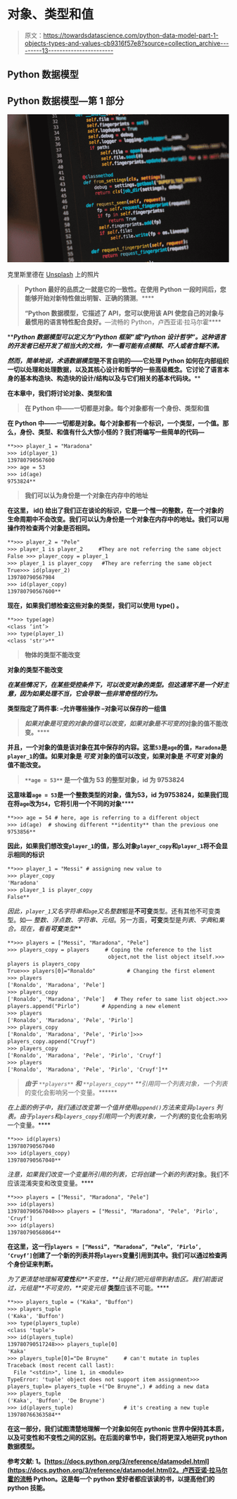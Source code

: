 # 对象、类型和值

> 原文：<https://towardsdatascience.com/python-data-model-part-1-objects-types-and-values-cb9316f57e8?source=collection_archive---------13----------------------->

## Python 数据模型

## Python 数据模型—第 1 部分

![](img/c57de6c8a08113329cb90e3a87273927.png)

克里斯里德在 [Unsplash](https://unsplash.com?utm_source=medium&utm_medium=referral) 上的照片

> **Python 最好的品质之一就是它的一致性。在使用 Python 一段时间后，您能够开始对新特性做出明智、正确的猜测**。****
> 
> **“Python 数据模型，它描述了 API，您可以使用该 API 使您自己的对象与最惯用的语言特性配合良好。**—流畅的 Python，卢西亚诺·拉马尔霍****

*****Python 数据模型*可以定义为*“Python 框架”*或*“Python 设计哲学”*。这种语言的开发者已经开发了相当大的文档，乍一看可能有点模糊、吓人或者含糊不清。****

****然而，简单地说，术语*数据模型*是不言自明的——它处理 Python 如何在内部组织一切以处理和处理数据，以及其核心设计和哲学的一些高级概念。它讨论了语言本身的基本构造块、构造块的设计/结构以及与它们相关的基本代码块。****

****在本章中，我们将讨论**对象**、**类型和值******

> ****在 Python 中——一切都是对象。每个对象都有一个身份、类型和值****

****在 Python 中——一切都是对象。每个对象都有一个**标识**，一个**类型**，一个**值**。那么，**身份**、**类型、**和**值有什么大惊小怪的？我们将编写一些简单的代码—******

```
**>>> player_1 = "Maradona"
>>> id(player_1)
139780790567600
>>> age = 53
>>> id(age)
9753824**
```

> ****我们可以认为身份是一个对象在内存中的地址****

****在这里， **id()** 给出了我们正在谈论的**标识**，它是一个惟一的整数，在一个对象的生命周期中不会改变。我们可以认为身份是一个对象在内存中的地址。我们可以用**操作符**检查两个对象是否相同。****

```
**>>> player_2 = "Pele"
>>> player_1 is player_2     #They are not referring the same object
False >>> player_copy = player_1
>>> player_1 is player_copy   #They are referring the same object
True>>> id(player_2)
139780790567984
>>> id(player_copy)
139780790567600**
```

****现在，如果我们想检查这些对象的**类型**，我们可以使用 **type()** 。****

```
**>>> type(age)
<class ‘int’>
>>> type(player_1)
<class 'str'>**
```

> ******物体的类型不能改变******

****对象的**类型**不能改变****

*****在某些情况下，在某些受控条件下，可以改变对象的类型。但这通常不是一个好主意，因为如果处理不当，它会导致一些非常奇怪的行为。*****

******类型**指定了两件事:
–允许哪些操作
–对象可以保存的一组值****

> ******如果对象是*可变的*对象的值可以改变，如果对象是*不可变的*对象的值不能改变。******

****并且，一个对象的**值**是该对象在其中保存的内容。这里`53`是`age`的值，`Maradona`是`player_1`的值。如果对象是 ***可变*** 对象的**值**可以改变，如果对象是 ***不可变*** 对象的值不能改变。****

> ****`**age = 53**` **是一个值为 53 的整型对象，id 为 9753824******

****这意味着`age = 53`是一个整数**类型的**对象，值为**53，id 为**9753824，如果我们现在将`age`改为`54`，它将引用一个不同的对象********

```
**>>> age = 54 # here, age is referring to a different object
>>> id(age)  # showing different **identity** than the previous one 
9753856**
```

****因此，如果我们想改变`player_1`的值，那么对象`player_copy`和`player_1`将不会显示相同的**标识******

```
**>>> player_1 = "Messi" # assigning new value to 
>>> player_copy
'Maradona'
>>> player_1 is player_copy
False**
```

****因此，`player_1`又名*字符串*和`age`又名*整数*都是**不可变**类型。还有其他不可变类型。如— *整数、浮点数、字符串、元组*。另一方面，**可变**类型是*列表*、*字典*和*集合。*现在，看看**可变**类型****

```
**>>> players = ["Messi", "Maradona", "Pele"]
>>> players_copy = players     # Coping the reference to the list
                                object,not the list object itself.>>> players is players_copy
True>>> players[0]="Ronaldo"          # Changing the first element
>>> players
['Ronaldo', 'Maradona', 'Pele']
>>> players_copy
['Ronaldo', 'Maradona', 'Pele']   # They refer to same list object.>>> players.append("Pirlo")       # Appending a new element
>>> players
['Ronaldo', 'Maradona', 'Pele', 'Pirlo']
>>> players_copy
['Ronaldo', 'Maradona', 'Pele', 'Pirlo']>>> players_copy.append("Cruyf")
>>> players_copy
['Ronaldo', 'Maradona', 'Pele', 'Pirlo', 'Cruyf']
>>> players
['Ronaldo', 'Maradona', 'Pele', 'Pirlo', 'Cruyf']**
```

> ******由于** `**players**` **和** `**players_copy**` **引用同一个*列表*对象，一个*列表*的变化会影响另一个变量。******

****在上面的例子中，我们通过改变第一个值并使用`append()`方法来变异`players` *列表*。由于`players`和`players_copy`引用同一个*列表*对象，一个*列表*的变化会影响另一个变量。****

```
**>>> id(players)
139780790567040
>>> id(players_copy)
139780790567040**
```

****注意，如果我们改变一个变量所引用的*列表*，它将创建一个新的*列表*对象。我们不应该混淆突变和改变变量。****

```
**>>> players = ["Messi", "Maradona", "Pele"]
>>> id(players)
139780790567040>>> players = ["Messi", "Maradona", "Pele", 'Pirlo', 'Cruyf']
>>> id(players) 
139780790568064**
```

****在这里，这一行`players = [“Messi”, “Maradona”, “Pele”, ‘Pirlo’, ‘Cruyf’]`创建了一个新的列表并将`players`变量引用到其中。我们可以通过检查两个身份证来判断。****

****为了更清楚地理解**可变性**和**不变性，**让我们把*元组*带到射击区。我们前面说过，*元组*是**不可变的，**突变*元组* **类型**应该不可能。****

```
**>>> players_tuple = ("Kaka", "Buffon")
>>> players_tuple
('Kaka', 'Buffon')
>>> type(players_tuple)
<class 'tuple'>
>>> id(players_tuple)
139780790517248>>> players_tuple[0]
'Kaka'
>>> players_tuple[0]="De Bruyne"     # can't mutate in tuples
Traceback (most recent call last):
  File "<stdin>", line 1, in <module>
TypeError: 'tuple' object does not support item assignment>>> players_tuple= players_tuple +("De Bruyne",) # adding a new data
>>> players_tuple
('Kaka', 'Buffon', 'De Bruyne')
>>> id(players_tuple)                # it's creating a new tuple
139780766363584**
```

****在这一部分，我们试图清楚地理解一个对象如何在 pythonic 世界中保持其本质，以及**可变性**和**不变性**之间的区别。在后面的章节中，我们将更深入地研究 python 数据模型。****

****参考文献:
1。[https://docs.python.org/3/reference/datamodel.html](https://docs.python.org/3/reference/datamodel.html)2。卢西亚诺·拉马尔霍的流畅 Python。这是每一个 python 爱好者都应该读的书，以提高他们的 python 技能。****
